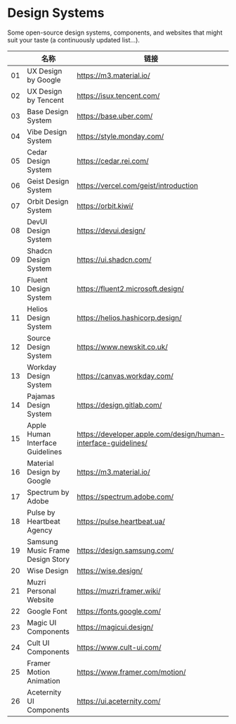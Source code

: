 # Design Systems
Some open-source design systems, components, and websites that might suit your taste (a continuously updated list...).

|  | 名称 | 链接 |
| - | - | - |
| 01 | UX Design by Google | https://m3.material.io/ |
| 02 | UX Design by Tencent | https://isux.tencent.com/ |
| 03 | Base Design System | https://base.uber.com/ |
| 04 | Vibe Design System | https://style.monday.com/ |
| 05 | Cedar Design System | https://cedar.rei.com/ |
| 06 | Geist Design System | https://vercel.com/geist/introduction |
| 07 | Orbit Design System | https://orbit.kiwi/ |
| 08 | DevUI Design System | https://devui.design/ |
| 09 | Shadcn Design System | https://ui.shadcn.com/ |
| 10 | Fluent Design System | https://fluent2.microsoft.design/ |
| 11 | Helios Design System | https://helios.hashicorp.design/ |
| 12 | Source Design System | https://www.newskit.co.uk/ |
| 13 | Workday Design System | https://canvas.workday.com/ |
| 14 | Pajamas Design System | https://design.gitlab.com/ |
| 15 | Apple Human Interface Guidelines | https://developer.apple.com/design/human-interface-guidelines/ |
| 16 | Material Design by Google | https://m3.material.io/ |
| 17 | Spectrum by Adobe | https://spectrum.adobe.com/ |
| 18 | Pulse by Heartbeat Agency | https://pulse.heartbeat.ua/ |
| 19 | Samsung Music Frame Design Story | https://design.samsung.com/ |
| 20 | Wise Design | https://wise.design/ |
| 21 | Muzri Personal Website | https://muzri.framer.wiki/ |
| 22 | Google Font | https://fonts.google.com/ |
| 23 | Magic UI Components | https://magicui.design/ |
| 24 | Cult UI Components | https://www.cult-ui.com/ |
| 25 | Framer Motion Animation | https://www.framer.com/motion/ |
| 26 | Aceternity UI Components | https://ui.aceternity.com/ |




